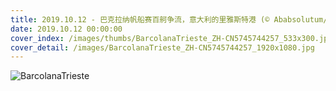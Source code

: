 ```yaml
---
title: 2019.10.12 - 巴克拉纳帆船赛百舸争流，意大利的里雅斯特港 (© Ababsolutum/E+/Getty Images)
date: 2019.10.12 00:00:00
cover_index: /images/thumbs/BarcolanaTrieste_ZH-CN5745744257_533x300.jpg
cover_detail: /images/BarcolanaTrieste_ZH-CN5745744257_1920x1080.jpg
---
```


![BarcolanaTrieste](/images/BarcolanaTrieste_ZH-CN5745744257_1920x1080.jpg)
